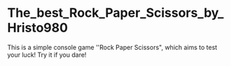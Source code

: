 # The_best_Rock_Paper_Scissors_by_Hristo980
This is a simple console game ''Rock Paper Scissors", which aims to test your luck! Try it if you dare! 
